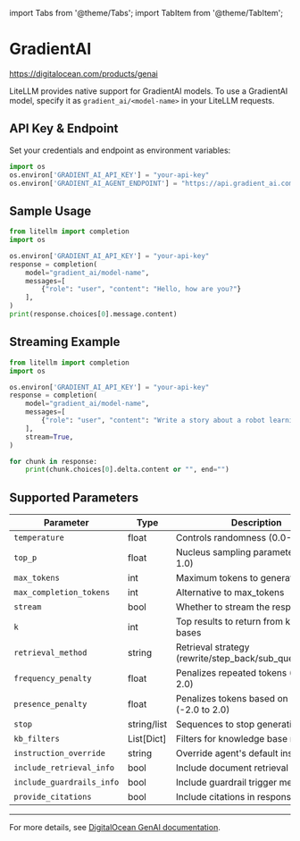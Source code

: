 import Tabs from '@theme/Tabs';
import TabItem from '@theme/TabItem';

# GradientAI
https://digitalocean.com/products/genai


LiteLLM provides native support for GradientAI models.
To use a GradientAI model, specify it as `gradient_ai/<model-name>` in your LiteLLM requests.


## API Key & Endpoint

Set your credentials and endpoint as environment variables:

```python
import os
os.environ['GRADIENT_AI_API_KEY'] = "your-api-key"
os.environ['GRADIENT_AI_AGENT_ENDPOINT'] = "https://api.gradient_ai.com/api/v1/chat"  # default endpoint
```

## Sample Usage

```python
from litellm import completion
import os

os.environ['GRADIENT_AI_API_KEY'] = "your-api-key"
response = completion(
    model="gradient_ai/model-name",
    messages=[
        {"role": "user", "content": "Hello, how are you?"}
    ],
)
print(response.choices[0].message.content)
```

## Streaming Example

```python
from litellm import completion
import os

os.environ['GRADIENT_AI_API_KEY'] = "your-api-key"
response = completion(
    model="gradient_ai/model-name",
    messages=[
        {"role": "user", "content": "Write a story about a robot learning to love"}
    ],
    stream=True,
)

for chunk in response:
    print(chunk.choices[0].delta.content or "", end="")
```

## Supported Parameters

| Parameter                        | Type         | Description                                                        |
|-----------------------------------|--------------|--------------------------------------------------------------------|
| `temperature`                     | float        | Controls randomness (0.0-2.0)                                      |
| `top_p`                           | float        | Nucleus sampling parameter (0.0-1.0)                               |
| `max_tokens`                      | int          | Maximum tokens to generate                                         |
| `max_completion_tokens`           | int          | Alternative to max_tokens                                          |
| `stream`                          | bool         | Whether to stream the response                                     |
| `k`                               | int          | Top results to return from knowledge bases                         |
| `retrieval_method`                | string       | Retrieval strategy (rewrite/step_back/sub_queries/none)            |
| `frequency_penalty`               | float        | Penalizes repeated tokens (-2.0 to 2.0)                            |
| `presence_penalty`                | float        | Penalizes tokens based on presence (-2.0 to 2.0)                   |
| `stop`                            | string/list  | Sequences to stop generation                                       |
| `kb_filters`                      | List[Dict]   | Filters for knowledge base retrieval                               |
| `instruction_override`            | string       | Override agent's default instruction                               |
| `include_retrieval_info`          | bool         | Include document retrieval metadata                                |
| `include_guardrails_info`         | bool         | Include guardrail trigger metadata                                 |
| `provide_citations`               | bool         | Include citations in response                                      |

---

For more details, see [DigitalOcean GenAI documentation](https://digitalocean.com/products/genai).